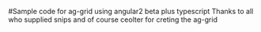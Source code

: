 ﻿#Sample code for ag-grid using angular2 beta plus typescript
Thanks to all who supplied snips and of course ceolter for creting the ag-grid
